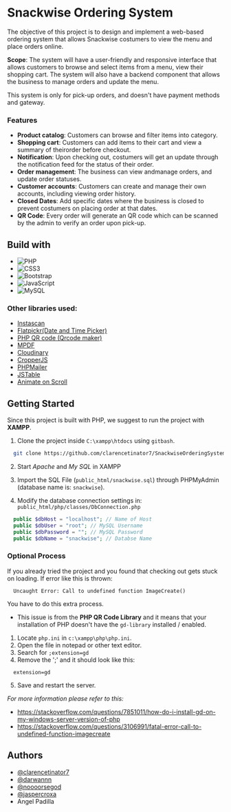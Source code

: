 
# Snackwise Ordering System

The objective of this project is to design and implement a web-based ordering system
that allows Snackwise costumers to view the menu and place orders online.

**Scope**: The system will have a user-friendly and responsive interface that allows customers to browse and 
select items from a menu, view their shopping cart. The system will also have a backend 
component that allows the business to manage orders and update the menu.

 This system is only for pick-up orders, and doesn't have payment methods and gateway.

### Features

- **Product catalog**: Customers can browse and filter items into category.
- **Shopping cart**: Customers can add items to their cart and view a summary of theirorder before checkout.
- **Notification**: Upon checking out, costumers will get an update through the notification feed for the status of their order.
- **Order management**: The business can view andmanage orders, and update order statuses.
- **Customer accounts**: Customers can create and manage their own accounts, including viewing order history.
- **Closed Dates**: Add specific dates where the business is closed to prevent costumers on placing order at that dates.
-  **QR Code**: Every order will generate an QR code which can be scanned by the admin to verify an order upon pick-up.

## Build with

- ![PHP](https://img.shields.io/badge/php-%23777BB4.svg?style=for-the-badge&logo=php&logoColor=white)
- ![CSS3](https://img.shields.io/badge/css3-%231572B6.svg?style=for-the-badge&logo=css3&logoColor=white)
- ![Bootstrap](https://img.shields.io/badge/bootstrap-%23563D7C.svg?style=for-the-badge&logo=bootstrap&logoColor=white)
- ![JavaScript](https://img.shields.io/badge/javascript-%23323330.svg?style=for-the-badge&logo=javascript&logoColor=%23F7DF1E)
- ![MySQL](https://img.shields.io/badge/mysql-%2300f.svg?style=for-the-badge&logo=mysql&logoColor=white)

### Other libraries used:

- [Instascan](https://github.com/schmich/instascan)
- [Flatpickr(Date and Time Picker)](https://github.com/flatpickr/flatpickr)
- [PHP QR code (Qrcode maker)](https://phpqrcode.sourceforge.net/)
- [MPDF](https://github.com/mpdf/mpdf/)
- [Cloudinary](https://github.com/cloudinary/cloudinary_php/)
- [CropperJS](https://github.com/fengyuanchen/cropperjs/)
- [PHPMailer](https://github.com/PHPMailer/PHPMailer/)
- [JSTable](https://github.com/jstable/JSTable)
- [Animate on Scroll](https://github.com/michalsnik/aos)

## Getting Started

Since this project is built with PHP, we suggest to run the project with **XAMPP**.

1. Clone the project inside `C:\xampp\htdocs` using `gitbash`.

```bash
  git clone https://github.com/clarencetinator7/SnackwiseOrderingSystem
```

2. Start *Apache* and *My SQL* in XAMPP

3. Import the SQL File (`public_html/snackwise.sql`) through PHPMyAdmin (database name is: `snackwise`).

4. Modify the database connection settings in: `public_html/php/classes/DbConnection.php`

```php
  public $dbHost = "localhost"; // Name of Host
  public $dbUser = "root"; // MySQL Username
  public $dbPassword = ""; // MySQL Password
  public $dbName = "snackwise"; // Databse Name
```

### Optional Process

If you already tried the project and you found that checking out gets stuck on loading. If error like this is thrown: 
```
  Uncaught Error: Call to undefined function ImageCreate()
```
You have to do this extra process.
- This issue is from the **PHP QR Code Library** and it means that your installation of PHP doesn't have the `gd-library` installed / enabled.

1. Locate `php.ini` in `c:\xampp\php\php.ini`.
2. Open the file in notepad or other text editor.
3. Search for `;extension=gd`
4. Remove the ';' and it should look like this:
```
  extension=gd
```
5. Save and restart the server.

*For more information please refer to this:*

- https://stackoverflow.com/questions/7851011/how-do-i-install-gd-on-my-windows-server-version-of-php
- https://stackoverflow.com/questions/3106991/fatal-error-call-to-undefined-function-imagecreate

## Authors

- [@clarencetinator7](https://github.com/clarencetinator7)
- [@darwannn](https://github.com/darwannn)
- [@noooorsegod](https://github.com/noooorsegod)
- [@jaspercroxa](https://www.instagram.com/jaspercroxas/)
- Angel Padilla

